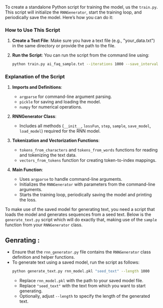 To create a standalone Python script for training the model, us the `train.py`. This script will initialize the `RNNGenerator`, start the training loop, and periodically save the model. Here’s how you can do it:


### How to Use This Script

1. **Create a Text File**:
    Make sure you have a text file (e.g., "your_data.txt") in the same directory or provide the path to the file.

2. **Run the Script**:
    You can run the script from the command line using:
    ```sh
    python train.py ai_faq_sample.txt --iterations 1000 --save_interval 100 --save_path rnn_model.pkl
    ```

### Explanation of the Script

1. **Imports and Definitions**:
    - `argparse` for command-line argument parsing.
    - `pickle` for saving and loading the model.
    - `numpy` for numerical operations.

2. **RNNGenerator Class**:
    - Includes all methods (`__init__`, `lossFun`, `step`, `sample`, `save_model`, `load_model`) required for the RNN model.

3. **Tokenization and Vectorization Functions**:
    - `tokens_from_characters` and `tokens_from_words` functions for reading and tokenizing the text data.
    - `vectors_from_tokens` function for creating token-to-index mappings.

4. **Main Function**:
    - Uses `argparse` to handle command-line arguments.
    - Initializes the `RNNGenerator` with parameters from the command-line arguments.
    - Starts the training loop, periodically saving the model and printing the loss.

To make use of the saved model for generating text, you need a script that loads the model and generates sequences from a seed text. Below is the `generate_text.py` script which will do exactly that, making use of the `sample` function from your `RNNGenerator` class.

## Genrating :

- Ensure that the `rnn_generator.py` file contains the `RNNGenerator` class definition and helper functions.
- To generate text using a saved model, run the script as follows:
  ```bash
  python generate_text.py rnn_model.pkl "seed_text" --length 1000
  ```
  - Replace `rnn_model.pkl` with the path to your saved model file.
  - Replace `"seed_text"` with the text from which you want to start generating.
  - Optionally, adjust `--length` to specify the length of the generated text.